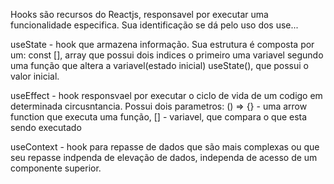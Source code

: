 Hooks são recursos do Reactjs, responsavel por executar uma
funcionalidade especifica. Sua identificação se dá pelo uso
dos use...

useState - hook que armazena informação. Sua estrutura é composta
por um: 
const [], array que possui dois indices o primeiro uma variavel
segundo uma função que altera a variavel(estado inicial)
useState(), que possui o valor inicial.

useEffect - hook responsvael por executar o ciclo de vida de um
codigo em determinada circusntancia. Possui dois parametros:
() => {} - uma arrow function que executa uma função,
[] - variavel, que compara o que esta sendo executado

useContext - hook para repasse de dados que são mais complexas ou
que seu repasse indpenda de elevação de dados, independa de acesso
de um componente superior.
